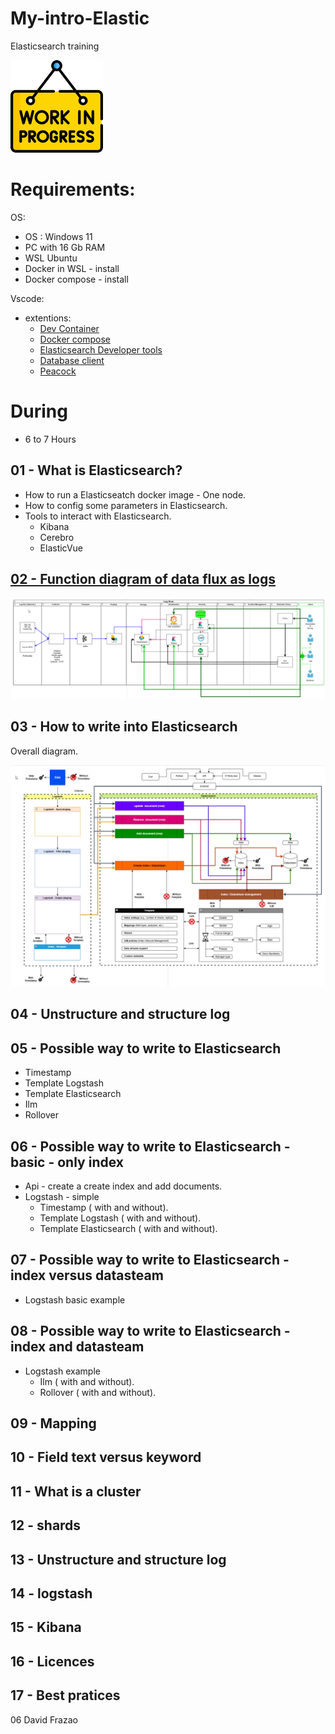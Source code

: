# My-intro-Elastic
Elasticsearch training 

![Attention](./images/im_progress.png)

# Requirements:
OS:
- OS : Windows 11
- PC with 16 Gb RAM
- WSL Ubuntu
- Docker in WSL - install
- Docker compose - install

Vscode:
- extentions:
    - [Dev Container](https://marketplace.visualstudio.com/items?itemName=cweijan.vscode-database-client2)
    - [Docker compose](https://marketplace.visualstudio.com/items?itemName=p1c2u.docker-compose)
    - [Elasticsearch Developer tools](https://marketplace.visualstudio.com/items?itemName=crasnam.elasticdeveloper)
    - [Database client](https://marketplace.visualstudio.com/items?itemName=cweijan.vscode-database-client2)
    - [Peacock](https://marketplace.visualstudio.com/items?itemName=johnpapa.vscode-peacock)

# During 
- 6 to 7 Hours

## 01 - What is Elasticsearch?

- How to run a Elasticseatch docker image - One node.
- How to config some parameters in Elasticsearch.
- Tools to interact with Elasticsearch.
    - Kibana
    - Cerebro 
    - ElasticVue

## [02 - Function diagram of data flux as logs](./md/02-Function-diagram-of-data-flux-as-logs.md)


![Log-flow](./images/log_flow.png)

## 03 - How to write into Elasticsearch

Overall diagram.

![Elastic-model](./images/elastic-model.png)

## 04 - Unstructure and structure log

## 05 - Possible way to write to Elasticsearch

- Timestamp
- Template Logstash
- Template Elasticsearch
- Ilm
- Rollover


## 06 - Possible way to write to Elasticsearch - basic - only index

- Api - create a create index and add documents.
- Logstash - simple
    - Timestamp ( with and without).
    - Template Logstash ( with and without).
    - Template Elasticsearch ( with and without).

## 07 - Possible way to write to Elasticsearch - index versus datasteam 

- Logstash basic example

## 08 - Possible way to write to Elasticsearch - index and datasteam 

- Logstash example
    - Ilm ( with and without).
    - Rollover ( with and without).

## 09 - Mapping

## 10 - Field text versus keyword

## 11 - What is a cluster

## 12 - shards

## 13 - Unstructure and structure log

## 14 - logstash 

## 15 - Kibana

## 16 - Licences

## 17 - Best pratices

06
David Frazao

